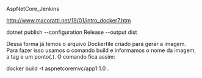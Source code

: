 AspNetCore_Jenkins


http://www.macoratti.net/19/01/intro_docker7.htm

dotnet publish --configuration Release --output dist


Dessa forma já temos o arquivo Dockerfile criado para gerar a imagem. Para fazer isso usamos o comando  build e informamos o nome da imagem, a tag e um ponto(.). O comando fica assim:

docker build -t aspnetcoremvc/app1:1.0 .

